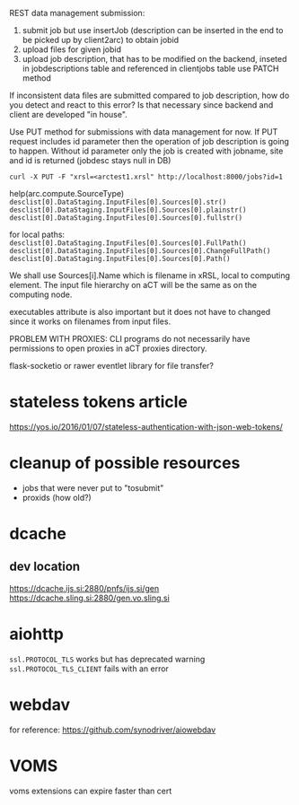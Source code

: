 REST data management submission:

1. submit job but use insertJob (description can be inserted in the end
   to be picked up by client2arc) to obtain jobid
2. upload files for given jobid
3. upload job description, that has to be modified on the backend, 
   inseted in jobdescriptions table and referenced in clientjobs table
   use PATCH method

If inconsistent data files are submitted compared to job description,
how do you detect and react to this error? Is that necessary since
backend and client are developed "in house".

Use PUT method for submissions with data management for now.
If PUT request includes id parameter then the operation
of job description is going to happen. Without id parameter
only the job is created with jobname, site and id is returned
(jobdesc stays null in DB)

`curl -X PUT -F "xrsl=<arctest1.xrsl" http://localhost:8000/jobs?id=1`

help(arc.compute.SourceType)
`desclist[0].DataStaging.InputFiles[0].Sources[0].str()`
`desclist[0].DataStaging.InputFiles[0].Sources[0].plainstr()`
`desclist[0].DataStaging.InputFiles[0].Sources[0].fullstr()`

for local paths:
`desclist[0].DataStaging.InputFiles[0].Sources[0].FullPath()`
`desclist[0].DataStaging.InputFiles[0].Sources[0].ChangeFullPath()`
`desclist[0].DataStaging.InputFiles[0].Sources[0].Path()`

We shall use Sources[i].Name which is filename in xRSL, local to computing
element. The input file hierarchy on aCT will be the same as on the
computing node.

executables attribute is also important but it does not have to changed
since it works on filenames from input files.

PROBLEM WITH PROXIES: CLI programs do not necessarily have permissions to
open proxies in aCT proxies directory.




flask-socketio or rawer eventlet library for file transfer?


# stateless tokens article
https://yos.io/2016/01/07/stateless-authentication-with-json-web-tokens/

# cleanup of possible resources
- jobs that were never put to "tosubmit"
- proxids (how old?)

# dcache

## dev location
https://dcache.ijs.si:2880/pnfs/ijs.si/gen
https://dcache.sling.si:2880/gen.vo.sling.si

# aiohttp
`ssl.PROTOCOL_TLS` works but has deprecated warning
`ssl.PROTOCOL_TLS_CLIENT` fails with an error

# webdav
for reference:
https://github.com/synodriver/aiowebdav

# VOMS
voms extensions can expire faster than cert
